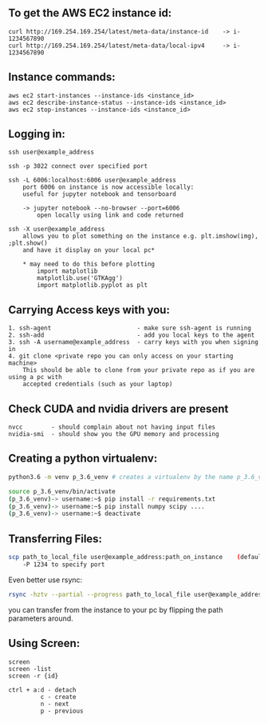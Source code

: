 ## To get the AWS EC2 instance id:
    curl http://169.254.169.254/latest/meta-data/instance-id    -> i-1234567890
    curl http://169.254.169.254/latest/meta-data/local-ipv4     -> i-1234567890

## Instance commands:
    aws ec2 start-instances --instance-ids <instance_id>
    aws ec2 describe-instance-status --instance-ids <instance_id>
    aws ec2 stop-instances --instance-ids <instance_id>

## Logging in:
    ssh user@example_address

    ssh -p 3022 connect over specified port

    ssh -L 6006:localhost:6006 user@example_address
        port 6006 on instance is now accessible locally:
        useful for jupyter notebook and tensorboard

        -> jupyter notebook --no-browser --port=6006
            open locally using link and code returned

    ssh -X user@example_address
        allows you to plot something on the instance e.g. plt.imshow(img), ;plt.show()
        and have it display on your local pc*

        * may need to do this before plotting
            import matplotlib
            matplotlib.use('GTKAgg')
            import matplotlib.pyplot as plt

## Carrying Access keys with you:
    1. ssh-agent                        - make sure ssh-agent is running
    2. ssh-add                          - add you local keys to the agent
    3. ssh -A username@example_address  - carry keys with you when signing in
    4. git clone <private repo you can only access on your starting machine>
        This should be able to clone from your private repo as if you are using a pc with
        accepted credentials (such as your laptop)

## Check CUDA and nvidia drivers are present
    nvcc        - should complain about not having input files
    nvidia-smi  - should show you the GPU memory and processing


## Creating a python virtualenv:
```bash
python3.6 -m venv p_3.6_venv # creates a virtualenv by the name p_3.6_venv

source p_3.6_venv/bin/activate
(p_3.6_venv)-> username:~$ pip install -r requirements.txt
(p_3.6_venv)-> username:~$ pip install numpy scipy ....
(p_3.6_venv)-> username:~$ deactivate
```

## Transferring Files:
```bash
scp path_to_local_file user@example_address:path_on_instance    (defaults to home directory)
    -P 1234 to specify port
```
Even better use rsync:

```bash
rsync -hztv --partial --progress path_to_local_file user@example_address:path_on_instance
```
you can transfer from the instance to your pc by flipping the path parameters around.


## Using Screen:
    screen
    screen -list
    screen -r {id}

    ctrl + a:d - detach
             c - create
             n - next
             p - previous

